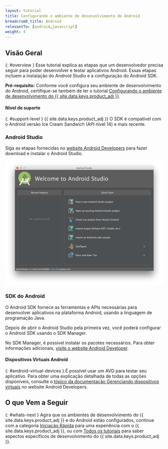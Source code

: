 ```yaml
---
layout: tutorial
title: Configurando o ambiente de desenvolvimento do Android
breadcrumb_title: Android
relevantTo: [android,javascript]
weight: 4
---
```

<!-- NLS_CHARSET=UTF-8 -->
## Visão Geral
{: #overview }
Esse tutorial explica as etapas que um desenvolvedor precisa seguir para poder desenvolver e testar aplicativos Android. Essas etapas incluem a instalação do Android Studio e a configuração do Android SDK.

**Pré-requisito:** Conforme você configura seu ambiente de desenvolvimento do Android, certifique-se também de ler o tutorial [Configurando o ambiente de desenvolvimento do {{ site.data.keys.product_adj }}](../mobilefirst/).

#### Nível de suporte
{: #support-level }
{{ site.data.keys.product_adj }} O SDK é compatível com o Android versão Ice Cream Sandwich (API nível 14) e mais recente.

### Android Studio
Siga as etapas fornecidas no [website Android Developers](http://developer.android.com/develop/index.html) para fazer download e instalar o Android Studio.

![Configure o Android SDK](android-studio.png)

### SDK do Android
O Android SDK fornece as ferramentas e APIs necessárias para desenvolver aplicativos na plataforma Android, usando a linguagem de programação Java.

Depois de abrir o Android Studio pela primeira vez, você poderá configurar o Android SDK usando o SDK Manager.

No SDK Manager, é possível instalar os pacotes necessários. Para obter informações adicionais, [visite o website Android Developer](http://developer.android.com/sdk/index.html).

#### Dispositivos Virtuais Android
{: #android-virtual-devices }
É possível usar um AVD para testar seu aplicativo. Para obter uma explicação detalhada de todas as opções disponíveis, consulte o [tópico da documentação Gerenciando dispositivos virtuais](http://developer.android.com/tools/devices/index.html) no website Android Developers.

## O que Vem a Seguir
{: #whats-next }
Agira que os ambientes de desenvolvimento do {{ site.data.keys.product_adj }} e do Android estão configurados, continue com a categoria [Iniciação Rápida](../../../quick-start/android/) para uma experiência com o {{ site.data.keys.product_adj }}, ou com [Todos os tutoriais](../../../all-tutorials) para saber aspectos específicos de desenvolvimento do {{ site.data.keys.product_adj }}.
